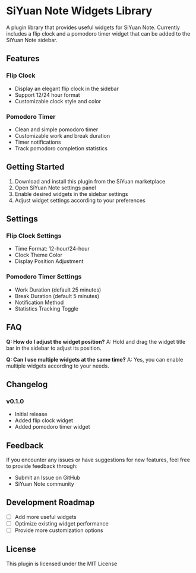 # SiYuan Note Widgets Library

A plugin library that provides useful widgets for SiYuan Note. Currently includes a flip clock and a pomodoro timer widget that can be added to the SiYuan Note sidebar.

## Features

### Flip Clock
- Display an elegant flip clock in the sidebar
- Support 12/24 hour format
- Customizable clock style and color

### Pomodoro Timer
- Clean and simple pomodoro timer
- Customizable work and break duration
- Timer notifications
- Track pomodoro completion statistics

## Getting Started

1. Download and install this plugin from the SiYuan marketplace
2. Open SiYuan Note settings panel
3. Enable desired widgets in the sidebar settings
4. Adjust widget settings according to your preferences

## Settings

### Flip Clock Settings
- Time Format: 12-hour/24-hour
- Clock Theme Color
- Display Position Adjustment

### Pomodoro Timer Settings
- Work Duration (default 25 minutes)
- Break Duration (default 5 minutes)
- Notification Method
- Statistics Tracking Toggle

## FAQ

**Q: How do I adjust the widget position?**
A: Hold and drag the widget title bar in the sidebar to adjust its position.

**Q: Can I use multiple widgets at the same time?**
A: Yes, you can enable multiple widgets according to your needs.

## Changelog

### v0.1.0
- Initial release
- Added flip clock widget
- Added pomodoro timer widget

## Feedback

If you encounter any issues or have suggestions for new features, feel free to provide feedback through:

- Submit an Issue on GitHub
- SiYuan Note community

## Development Roadmap

- [ ] Add more useful widgets
- [ ] Optimize existing widget performance
- [ ] Provide more customization options

## License

This plugin is licensed under the MIT License

